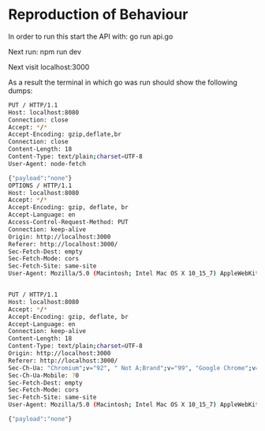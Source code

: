 # Reproduction of Behaviour

In order to run this start the API with:
go run api.go

Next run:
npm run dev

Next visit localhost:3000

As a result the terminal in which go was run should show the following dumps:
```Bash
PUT / HTTP/1.1
Host: localhost:8080
Connection: close
Accept: */*
Accept-Encoding: gzip,deflate,br
Connection: close
Content-Length: 18
Content-Type: text/plain;charset=UTF-8
User-Agent: node-fetch

{"payload":"none"}
OPTIONS / HTTP/1.1
Host: localhost:8080
Accept: */*
Accept-Encoding: gzip, deflate, br
Accept-Language: en
Access-Control-Request-Method: PUT
Connection: keep-alive
Origin: http://localhost:3000
Referer: http://localhost:3000/
Sec-Fetch-Dest: empty
Sec-Fetch-Mode: cors
Sec-Fetch-Site: same-site
User-Agent: Mozilla/5.0 (Macintosh; Intel Mac OS X 10_15_7) AppleWebKit/537.36 (KHTML, like Gecko) Chrome/92.0.4515.159 Safari/537.36


PUT / HTTP/1.1
Host: localhost:8080
Accept: */*
Accept-Encoding: gzip, deflate, br
Accept-Language: en
Connection: keep-alive
Content-Length: 18
Content-Type: text/plain;charset=UTF-8
Origin: http://localhost:3000
Referer: http://localhost:3000/
Sec-Ch-Ua: "Chromium";v="92", " Not A;Brand";v="99", "Google Chrome";v="92"
Sec-Ch-Ua-Mobile: ?0
Sec-Fetch-Dest: empty
Sec-Fetch-Mode: cors
Sec-Fetch-Site: same-site
User-Agent: Mozilla/5.0 (Macintosh; Intel Mac OS X 10_15_7) AppleWebKit/537.36 (KHTML, like Gecko) Chrome/92.0.4515.159 Safari/537.36

{"payload":"none"}
```
